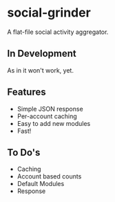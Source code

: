 social-grinder
==============

A flat-file social activity aggregator.

In Development
--------------
As in it won't work, yet.

Features
--------
* Simple JSON response
* Per-account caching
* Easy to add new modules
* Fast!

To Do's
-------
* Caching
* Account based counts
* Default Modules
* Response